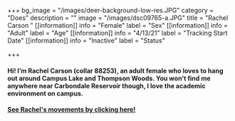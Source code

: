 +++
bg_image = "/images/deer-background-low-res.JPG"
category = "Does"
description = ""
image = "/images/dsc09765-a.JPG"
title = "Rachel Carson "
[[information]]
info = "Female"
label = "Sex"
[[information]]
info = "Adult"
label = "Age"
[[information]]
info = "4/13/21"
label = "Tracking Start Date"
[[information]]
info = "Inactive"
label = "Status"

+++
#### Hi! I’m Rachel Carson (collar 88253), an adult female who loves to hang out around Campus Lake and Thompson Woods. You won’t find me anywhere near Carbondale Reservoir though, I love the academic environment on campus.

#### [See Rachel's movements by clicking here!](ID_88253.html)